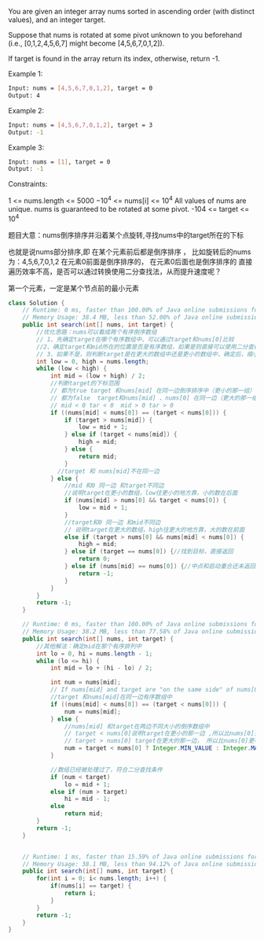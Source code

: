 You are given an integer array nums sorted in ascending order (with distinct values), and an integer target.

Suppose that nums is rotated at some pivot unknown to you beforehand (i.e., [0,1,2,4,5,6,7] might become [4,5,6,7,0,1,2]).

If target is found in the array return its index, otherwise, return -1.


Example 1:
```bash txt
Input: nums = [4,5,6,7,0,1,2], target = 0
Output: 4
```
Example 2:
```bash txt
Input: nums = [4,5,6,7,0,1,2], target = 3
Output: -1
```
Example 3:
```bash txt
Input: nums = [1], target = 0
Output: -1
```
 
Constraints:

1 <= nums.length <= 5000
$-10^4$ <= nums[i] <= $10^4$
All values of nums are unique.
nums is guaranteed to be rotated at some pivot.
-104 <= target <= $10^4$

题目大意：nums倒序排序并沿着某个点旋转,寻找nums中的target所在的下标

也就是说nums部分排序,即 在某个元素前后都是倒序排序 ，
比如旋转后的nums为：4,5,6,7,0,1,2 在元素0前面是倒序排序的， 在元素0后面也是倒序排序的
直接遍历效率不高，是否可以通过转换使用二分查找法，从而提升速度呢？

第一个元素，一定是某个节点前的最小元素

```java
class Solution {
    // Runtime: 0 ms, faster than 100.00% of Java online submissions for Search in Rotated Sorted Array.
    // Memory Usage: 38.4 MB, less than 52.00% of Java online submissions for Search in Rotated Sorted Array.
    public int search(int[] nums, int target) {
        //优化思路：nums可以看成两个有序倒序数组
        // 1、先确定target在哪个有序数组中，可以通过target和nums[0]比较
        //2、确定target和mid所在的位置是否是有序数组，如果是则直接可以使用二分查找
        // 3、如果不是，则判断target是在更大的数组中还是更小的数组中，确定后，缩小high和low的范围，保证low->high这个范围内是有序数组
        int low = 0, high = nums.length;
        while (low < high) {
            int mid = (low + high) / 2;
            //判断target的下标范围
            // 都为true target 和nums[mid] 在同一边倒序排序中（更小的那一组） 和nums[0]不在同一边
            // 都为false  target和nums[mid] 、nums[0] 在同一边（更大的那一组）
            // mid < 0 tar < 0  mid > 0 tar > 0
            if ((nums[mid] < nums[0]) == (target < nums[0])) {
                if (target > nums[mid]) {
                    low = mid + 1;
                } else if (target < nums[mid]) {
                    high = mid;
                } else {
                    return mid;
                }
              //target 和 nums[mid]不在同一边
            } else {
                //mid 和0 同一边 和target不同边
                //说明target在更小的数组，low往更小的地方靠，小的数在后面
                if (nums[mid] > nums[0] && target < nums[0]) {
                    low = mid + 1;
                }
                //target和0 同一边 和mid不同边
                // 说明target在更大的数组，high往更大的地方靠，大的数在前面
                else if (target > nums[0] && nums[mid] < nums[0]) {
                    high = mid;
                } else if (target == nums[0]) {//找到目标，直接返回
                    return 0;
                } else if (nums[mid] == nums[0]) {//中点和启动重合还未返回，说明未找到符合条件的数
                    return -1;
                }
            }
        }
        return -1;
    }

    // Runtime: 0 ms, faster than 100.00% of Java online submissions for Search in Rotated Sorted Array.
    // Memory Usage: 38.2 MB, less than 77.58% of Java online submissions for Search in Rotated Sorted Array.    
    public int search(int[] nums, int target) {
        //其他解法：确定mid在那个有序排列中
        int lo = 0, hi = nums.length - 1;
        while (lo <= hi) {
            int mid = lo + (hi - lo) / 2;

            int num = nums[mid];
            // If nums[mid] and target are "on the same side" of nums[0], we just take nums[mid].
            //target 和nums[mid]在同一边有序数组中
            if ((nums[mid] < nums[0]) == (target < nums[0])) {
                num = nums[mid];
            } else {
                //nums[mid] 和target在两边不同大小的倒序数组中
                // target < nums[0]说明target在更小的那一边 ,所以比nums[0]更大的数都赋值为整数的最小值，保证整个数组都是倒序排列
                // target > nums[0] target在更大的那一边， 所以比nums[0]更小的数都赋值为整数的最大值，保证整个数组都是倒序排列
                num = target < nums[0] ? Integer.MIN_VALUE : Integer.MAX_VALUE;
            }

            //数组已经被处理过了，符合二分查找条件
            if (num < target)
                lo = mid + 1;
            else if (num > target)
                hi = mid - 1;
            else
                return mid;
        }
        return -1;
    }


    // Runtime: 1 ms, faster than 15.59% of Java online submissions for Search in Rotated Sorted Array.
    // Memory Usage: 38.1 MB, less than 94.12% of Java online submissions for Search in Rotated Sorted Array.
    public int search(int[] nums, int target) {
        for(int i = 0; i< nums.length; i++) {
            if(nums[i] == target) {
                return i;
            }
        }
        return -1;
    }
}
```